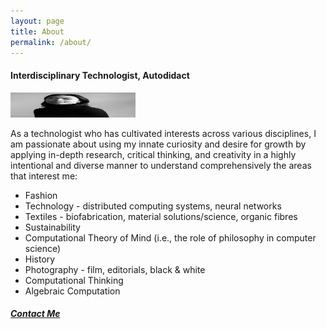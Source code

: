 ```yaml
---
layout: page
title: About
permalink: /about/
---
```


<h4>Interdisciplinary Technologist, Autodidact</h4>
<img src="/assets/images/9.jpg" alt="headshot" width="200" height="40"/>
<p>As a technologist who has cultivated interests across various disciplines, I am passionate about using my innate curiosity and desire for growth by applying in-depth research, critical thinking, and creativity in a highly intentional and diverse manner to understand comprehensively the areas that interest me:</p>

<ul>
    <li>Fashion</li>
    <li>Technology - distributed computing systems, neural networks</li>
    <li>Textiles - biofabrication, material solutions/science, organic fibres</li>
    <li>Sustainability</li>
    <li>Computational Theory of Mind (i.e., the role of philosophy in computer science)</li>
    <li>History</li>
    <li>Photography - film, editorials, black & white</li>
    <li>Computational Thinking</li>
    <li>Algebraic Computation</li>
</ul>

<h5>
<a href="mailto: ipjessica9@gmail.com">Contact Me</a>
</h5>
